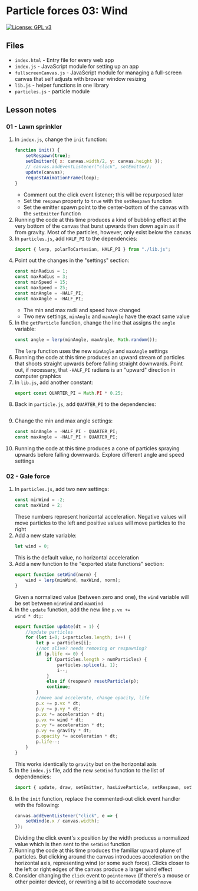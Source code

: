 # Particle forces 03: Wind

[![License: GPL v3](https://img.shields.io/badge/License-GPLv3-blue.svg)](https://www.gnu.org/licenses/gpl-3.0)

## Files

* <code>index.html</code> - Entry file for every web app
* <code>index.js</code> - JavaScript module for setting up an app
* <code>fullscreenCanvas.js</code> - JavaScript module for managing a full-screen canvas that self adjusts with browser window resizing
* <code>lib.js</code> - helper functions in one library
* <code>particles.js</code> - particle module

## Lesson notes

### 01 - Lawn sprinkler

1. In <code>index.js</code>, change the <code>init</code> function:
    ```js
    function init() {
        setRespawn(true);
        setEmitter({ x: canvas.width/2, y: canvas.height });
        // canvas.addEventListener("click", setEmitter);
        update(canvas);
        requestAnimationFrame(loop);
    }
    ```
    * Comment out the click event listener; this will be repurposed later
    * Set the <code>respawn</code> property to <code>true</code> with the <code>setRespawn</code> function
    * Set the emitter spawn point to the center-bottom of the canvas with the <code>setEmitter</code> function
2. Running the code at this time produces a kind of bubbling effect at the very bottom of the canvas that burst upwards then down again as if from gravity. Most of the particles, however, only exist below the canvas
3. In <code>particles.js</code>, add <code>HALF_PI</code> to the dependencies:
    ```js
    import { lerp, polarToCartesian, HALF_PI } from "./lib.js";
    ```
4. Point out the changes in the "settings" section:
    ```js
    const minRadius = 1;
    const maxRadius = 3;
    const minSpeed = 15;
    const maxSpeed = 25;
    const minAngle = -HALF_PI;
    const maxAngle = -HALF_PI;
    ```
    * The min and max radii and speed have changed
    * Two new settings, <code>minAngle</code> and <code>maxAngle</code> have the exact same value
5. In the <code>getParticle</code> function, change the line that assigns the <code>angle</code> variable:
    ```js
    const angle = lerp(minAngle, maxAngle, Math.random());
    ```
    The <code>lerp</code> function uses the new <code>minAngle</code> and <code>maxAngle</code> settings
6. Running the code at this time produces an upward stream of particles that shoots straight upwards before falling straight downwards. Point out, if necessary, that <code>-HALF_PI</code> radians is an "upward" direction in computer graphics
7. In <code>lib.js</code>, add another constant:
    ```js
    export const QUARTER_PI = Math.PI * 0.25;
    ```
8. Back in <code>particle.js</code>, add <code>QUARTER_PI</code> to the dependencies:
    ```js

    ```
9. Change the min and max angle settings:
    ```js
    const minAngle = -HALF_PI - QUARTER_PI;
    const maxAngle = -HALF_PI + QUARTER_PI;
    ```
10. Running the code at this time produces a cone of particles spraying upwards before falling downwards. Explore different angle and speed settings

### 02 - Gale force

1. In <code>particles.js</code>, add two new settings:
    ```js
    const minWind = -2;
    const maxWind = 2;
    ```
    These numbers represent horizontal acceleration. Negative values will move particles to the left and positive values will move particles to the right
2. Add a new state variable:
    ```js
    let wind = 0;
    ```
    This is the default value, no horizontal acceleration
3. Add a new function to the "exported state functions" section:
    ```js
    export function setWind(norm) {
        wind = lerp(minWind, maxWind, norm);
    }
    ```
    Given a normalized value (between zero and one), the <code>wind</code> variable will be set between <code>minWind</code> and <code>maxWind</code>
4. In the <code>update</code> function, add the new line <code>p.vx += wind * dt;</code>:
    ```js
    export function update(dt = 1) {
        //update particles
        for (let i=0; i<particles.length; i++) {
            let p = particles[i];
            //not alive? needs removing or respawning?
            if (p.life <= 0) {
                if (particles.length > numParticles) {
                    particles.splice(i, 1);
                    i--;
                }
                else if (respawn) resetParticle(p);
                continue;
            }
            //move and accelerate, change opacity, life
            p.x += p.vx * dt;
            p.y += p.vy * dt;
            p.vx *= acceleration * dt;
            p.vx += wind * dt;
            p.vy *= acceleration * dt;
            p.vy += gravity * dt;
            p.opacity *= acceleration * dt;
            p.life--;
        }
    }
    ```
    This works identically to <code>gravity</code> but on the horizontal axis
5. In the <code>index.js</code> file, add the new <code>setWind</code> function to the list of dependencies:
    ```js
    import { update, draw, setEmitter, hasLiveParticle, setRespawn, setWind } from "./particles.js";
    ```
6. In the <code>init</code> function, replace the commented-out click event handler with the following:
    ```js
    canvas.addEventListener("click", e => {
        setWind(e.x / canvas.width);
    });
    ```
    Dividing the click event's <code>x</code> position by the width produces a normalized value which is then sent to the <code>setWind</code> function
7. Running the code at this time produces the familiar upward plume of particles. But clicking around the canvas introduces acceleration on the horizontal axis, representing wind (or some such force). Clicks closer to the left or right edges of the canvas produce a larger wind effect
8. Consider changing the <code>click</code> event to <code>pointermove</code> (if there's a mouse or other pointer device), or rewriting a bit to accomodate <code>touchmove</code>